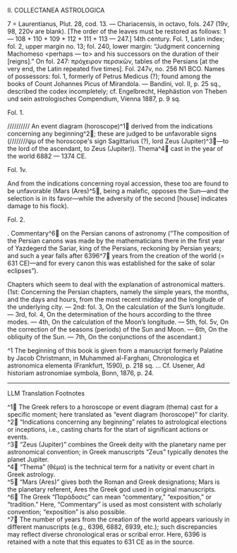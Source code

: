 II. COLLECTANEA ASTROLOGICA

7 = Laurentianus, Plut. 28, cod. 13. — Chariacensis, in octavo, fols. 247 (19v, 98, 220v are blank). [The order of the leaves must be restored as follows: 1 — 108 + 110 + 109 + 112 + 111 + 113 — 247.]
14th century. Fol. 1, Latin index; fol. 2, upper margin no. 13; fol. 240, lower margin: “Judgment concerning Machomeso <perhaps — to> and his successors on the duration of their [reigns].” On fol. 247: πρόχειρον περσικῶν, tables of the Persians [at the very end, the Latin repeated five times]. Fol. 247v, no. 256 N1 BCO.
Names of possessors: fol. 1, formerly of Petrus Medicus (?); found among the books of Count Johannes Picus of Mirandola. — Bandini, vol. II, p. 25 sq., described the codex incompletely; cf. Engelbrecht, Hephästion von Theben und sein astrologisches Compendium, Vienna 1887, p. 9 sq.

Fol. 1.

////////// An event diagram (horoscope)^1🤖 derived from the indications concerning any beginning^2🤖; these are judged to be unfavorable signs (////////ψμ of the horoscope's sign Sagittarius (?), lord Zeus (Jupiter)^3🤖—to the lord of the ascendant, to Zeus (Jupiter)). Thema^4🤖 cast in the year of the world 6882 — 1374 CE.

Fol. 1v.

And from the indications concerning royal accession, these too are found to be unfavorable (Mars (Ares)^5🤖, being a malefic, opposes the Sun—and the selection is in its favor—while the adversity of the second [house] indicates damage to his flock).

Fol. 2.

<Isaac Argyros>. Commentary^6🤖 on the Persian canons of astronomy (“The composition of the Persian canons was made by the mathematicians there in the first year of Yazdegerd the Sariar, king of the Persians, reckoning by Persian years; and such a year falls after 6396^7🤖 years from the creation of the world (= 631 CE)—and for every canon this was established for the sake of solar eclipses”).

Chapters which seem to deal with the explanation of astronomical matters. (1st: Concerning the Persian chapters, namely the simple years, the months, and the days and hours, from the most recent midday and the longitude of the underlying city. — 2nd: fol. 3, On the calculation of the Sun’s longitude. — 3rd, fol. 4, On the determination of the hours according to the three modes. — 4th, On the calculation of the Moon’s longitude. — 5th, fol. 5v, On the correction of the seasons (periods) of the Sun and Moon. — 6th, On the obliquity of the Sun. — 7th, On the conjunctions of the ascendant.)

^1 The beginning of this book is given from a manuscript formerly Palatine by Jacob Christmann, in Muhammed al-Farghani, Chronologica et astronomica elementa (Frankfurt, 1590), p. 218 sq. ... Cf. Usener, Ad historiam astronomiae symbola, Bonn, 1876, p. 24.

--------------------
LLM Translation Footnotes

^1🤖 The Greek refers to a horoscope or event diagram (thema) cast for a specific moment; here translated as “event diagram (horoscope)” for clarity.  
^2🤖 “Indications concerning any beginning” relates to astrological elections or inceptions, i.e., casting charts for the start of significant actions or events.  
^3🤖 “Zeus (Jupiter)” combines the Greek deity with the planetary name per astronomical convention; in Greek manuscripts “Zeus” typically denotes the planet Jupiter.  
^4🤖 “Thema” (θέμα) is the technical term for a nativity or event chart in Greek astrology.  
^5🤖 “Mars (Ares)” gives both the Roman and Greek designations; Mars is the planetary referent, Ares the Greek god used in original manuscripts.  
^6🤖 The Greek “Παράδοσις” can mean “commentary,” “exposition,” or “tradition.” Here, “Commentary” is used as most consistent with scholarly convention; “exposition” is also possible.  
^7🤖 The number of years from the creation of the world appears variously in different manuscripts (e.g., 6396, 6882, 6939, etc.); such discrepancies may reflect diverse chronological eras or scribal error. Here, 6396 is retained with a note that this equates to 631 CE as in the source.